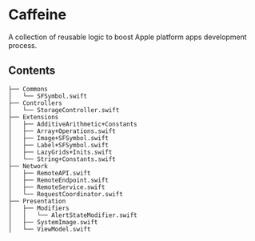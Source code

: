 # Caffeine

A collection of reusable logic to boost Apple platform apps development process.

## Contents

```
├── Commons
│   └── SFSymbol.swift
├── Controllers
│   └── StorageController.swift
├── Extensions
│   ├── AdditiveArithmetic+Constants
│   ├── Array+Operations.swift
│   ├── Image+SFSymbol.swift
│   ├── Label+SFSymbol.swift
│   ├── LazyGrids+Inits.swift
│   └── String+Constants.swift
├── Network
│   ├── RemoteAPI.swift
│   ├── RemoteEndpoint.swift
│   ├── RemoteService.swift
│   └── RequestCoordinator.swift
├── Presentation
│   ├── Modifiers
│   │   └── AlertStateModifier.swift
│   ├── SystemImage.swift
│   └── ViewModel.swift
```
